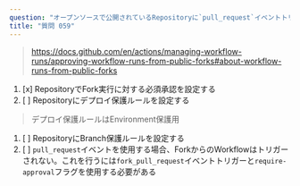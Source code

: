 ```yaml
---
question: "オープンソースで公開されているRepositoryに`pull_request`イベントトリガーを持つWorkflowがあります。このRepositoryのForkからトリガーされたWorkflow実行に承認を必須とするにはどうしますか？"
title: "質問 059"
---
```


> https://docs.github.com/en/actions/managing-workflow-runs/approving-workflow-runs-from-public-forks#about-workflow-runs-from-public-forks
1. [x] RepositoryでFork実行に対する必須承認を設定する
1. [ ] Repositoryにデプロイ保護ルールを設定する  
> デプロイ保護ルールはEnvironment保護用
1. [ ] RepositoryにBranch保護ルールを設定する
1. [ ] `pull_request`イベントを使用する場合、ForkからのWorkflowはトリガーされない。これを行うには`fork_pull_request`イベントトリガーと`require-approval`フラグを使用する必要がある